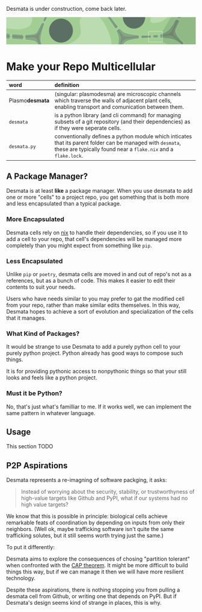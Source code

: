 Desmata is under construction, come back later.

<img src='banner.png' width='800'>

# Make your Repo Multicellular

| word | definition |
| :---- | :---------- |
| Plasmo**desmata** | (singular: plasmodesma) are microscopic channels which traverse the walls of adjacent plant cells, enabling transport and comunication between them. |
| `desmata` | is a python library (and cli command) for managing subsets of a git repository (and their dependencies) as if they were seperate cells. |
| `desmata.py` | conventionally defines a python module which inticates that its parent folder can be managed with `desmata`, these are typically found near a `flake.nix` and a `flake.lock`. |


## A Package Manager?

Desmata is at least **like** a package manager.
When you use desmata to add one or more "cells" to a project repo, you get something that is both more and less encapsulated than a typical package.

### More Encapsulated
Desmata cells rely on [nix](https://github.com/NixOS/nix) to handle their dependencies, so if you use it to add a cell to your repo, that cell's dependencies will be managed more completely than you might expect from something like `pip`.

### Less Encapsulated
Unlike `pip` or `poetry`, desmata cells are moved in and out of repo's not as a references, but as a bunch of code.
This makes it easier to edit their contents to suit your needs.

Users who have needs similar to you may prefer to gat the modified cell from your repo, rather than make similar edits themselves.
In this way, Desmata hopes to achieve a sort of evolution and specialization of the cells that it manages.

### What Kind of Packages?

It would be strange to use Desmata to add a purely python cell to your purely python project.
Python already has good ways to compose such things.

It is for providing pythonic access to nonpythonic things so that your still looks and feels like a python project.

### Must it be Python?

No, that's just what's familliar to me.
If it works well, we can implement the same pattern in whatever language.

## Usage

This section TODO

## P2P Aspirations

Desmata represents a re-imagning of software packging, it asks:

>  Instead of worrying about the security, stability, or trustworthyness of 
>  high-value targets like Github and PyPI, what if our systems had no high
>  value targets?

We know that this is possible in principle: biological cells achieve remarkable feats of coordination by depending on inputs from only their neighbors.
(Well ok, maybe trafficking software isn't quite the same trafficking solutes, but it still seems worth trying just the same.)

To put it differently:

Desmata aims to explore the consequences of chosing "partition tolerant" when confronted with the [CAP theorem](https://en.wikipedia.org/wiki/CAP_theorem).
It might be more difficult to build things this way, but if we can manage it then we will have more resilient technology.

Despite these aspirations, there is nothing stopping you from pulling a desmata cell from Github, or writing one that depends on PyPI.
But if Desmata's design seems kind of strange in places, this is why.
